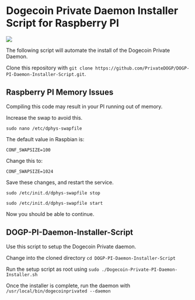# Dogecoin Private Daemon Installer Script for Raspberry PI

<img src="https://raw.githubusercontent.com/PrivateDOGP/DOGP-Project/master/github-pi.jpg">

The following script will automate the install of the Dogecoin Private Daemon.

Clone this repository with ```git clone https://github.com/PrivateDOGP/DOGP-PI-Daemon-Installer-Script.git```.

## Raspberry PI Memory Issues
Compiling this code may result in your PI running out of memory.

Increase the swap to avoid this.

```sudo nano /etc/dphys-swapfile```

The default value in Raspbian is:

```CONF_SWAPSIZE=100```

Change this to:

```CONF_SWAPSIZE=1024```

Save these changes, and restart the service.

```sudo /etc/init.d/dphys-swapfile stop```

```sudo /etc/init.d/dphys-swapfile start```

Now you should be able to continue.

## DOGP-PI-Daemon-Installer-Script
Use this script to setup the Dogecoin Private daemon. 

Change into the cloned directory ```cd DOGP-PI-Daemon-Installer-Script```

Run the setup script as root using ```sudo ./Dogecoin-Private-PI-Daemon-Installer.sh```

Once the installer is complete, run the daemon with ```/usr/local/bin/dogecoinprivated --daemon```
